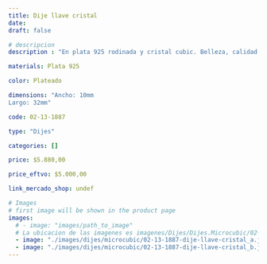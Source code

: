 ```yaml
---
title: Dije llave cristal
date: 
draft: false

# descripcion
description : "En plata 925 rodinada y cristal cubic. Belleza, calidad y delicadeza."

materials: Plata 925

color: Plateado

dimensions: "Ancho: 10mm 
Largo: 32mm"

code: 02-13-1887

type: "Dijes"

categories: []

price: $5.880,00

price_eftvo: $5.000,00

link_mercado_shop: undef

# Images
# first image will be shown in the product page
images:
  # - image: "images/path_to_image"
  # La ubicacion de las imagenes es imagenes/Dijes/Dijes.Microcubic/02-13-1887-dije-llave-cristal
  - image: "./images/dijes/microcubic/02-13-1887-dije-llave-cristal_a.jpg"
  - image: "./images/dijes/microcubic/02-13-1887-dije-llave-cristal_b.jpg"
---
```


